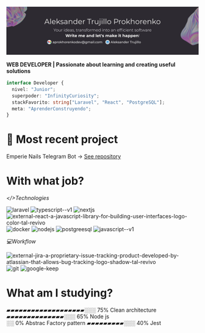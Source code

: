 ![banner](https://github.com/AleksanderProkhorenkoDEV/AleksanderProkhorenkoDEV/blob/main/BannerGithub.jpg)


**WEB DEVELOPER |  Passionate about learning and creating useful solutions**

```typescript
interface Developer {
  nivel: "Junior";
  superpoder: "InfinityCuriosity";
  stackFavorito: string["Laravel", "React", "PostgreSQL"];
  meta: "AprenderConstruyendo";
}
```
# 🚀 Most recent project

Emperie Nails Telegram Bot -> [See repository](https://github.com/AleksanderProkhorenkoDEV/Emperie-ClassBot)

# With what job?

*</>Technologies*

<img width="35" height="35" src="https://img.icons8.com/fluency/48/laravel.png" alt="laravel"/> <img width="35" height="35" src="https://img.icons8.com/fluency/48/typescript--v1.png" alt="typescript--v1"/> <img width="35" height="35" src="https://img.icons8.com/fluency/48/nextjs.png" alt="nextjs"/> <img width="35" height="35" src="https://img.icons8.com/external-tal-revivo-color-tal-revivo/24/external-react-a-javascript-library-for-building-user-interfaces-logo-color-tal-revivo.png" alt="external-react-a-javascript-library-for-building-user-interfaces-logo-color-tal-revivo"/> <img width="35" height="35" src="https://img.icons8.com/fluency/48/docker.png" alt="docker"/> <img width="35" height="35" src="https://img.icons8.com/color/50/nodejs.png" alt="nodejs"/> <img width="35" height="35" src="https://img.icons8.com/color/50/postgreesql.png" alt="postgreesql"/> <img width="35" height="35" src="https://img.icons8.com/color/50/javascript--v1.png" alt="javascript--v1"/>

*💻Workflow*

<img width="35" height="35" src="https://img.icons8.com/external-tal-revivo-shadow-tal-revivo/24/external-jira-a-proprietary-issue-tracking-product-developed-by-atlassian-that-allows-bug-tracking-logo-shadow-tal-revivo.png" alt="external-jira-a-proprietary-issue-tracking-product-developed-by-atlassian-that-allows-bug-tracking-logo-shadow-tal-revivo"/> <img width="35" height="35" src="https://img.icons8.com/color/50/git.png" alt="git"/> <img width="35" height="35" src="https://img.icons8.com/color/50/google-keep.png" alt="google-keep"/>

# What am I studying?

▰▰▰▰▰▰▰▰▰▰▰▰▰▰▰▰▰▰▰░░░  75% Clean architecture  
▰▰▰▰▰▰▰▰▰▰▰▰▰▰░░░  65% Node js   
░░  0% Abstrac Factory pattern
▰▰▰▰▰▰▰▰▰░░░  40% Jest   
